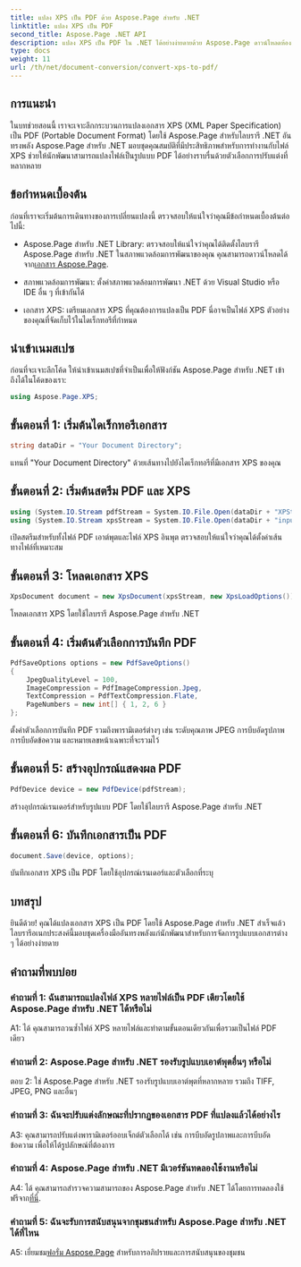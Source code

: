```yaml
---
title: แปลง XPS เป็น PDF ด้วย Aspose.Page สำหรับ .NET
linktitle: แปลง XPS เป็น PDF
second_title: Aspose.Page .NET API
description: แปลง XPS เป็น PDF ใน .NET ได้อย่างง่ายดายด้วย Aspose.Page ดาวน์โหลดห้องสมุด สำรวจเอกสาร และทดลองใช้งานฟรี
type: docs
weight: 11
url: /th/net/document-conversion/convert-xps-to-pdf/
---
```

## การแนะนำ

ในบทช่วยสอนนี้ เราจะเจาะลึกกระบวนการแปลงเอกสาร XPS (XML Paper Specification) เป็น PDF (Portable Document Format) โดยใช้ Aspose.Page สำหรับไลบรารี .NET อันทรงพลัง Aspose.Page สำหรับ .NET มอบชุดคุณสมบัติที่มีประสิทธิภาพสำหรับการทำงานกับไฟล์ XPS ช่วยให้นักพัฒนาสามารถแปลงไฟล์เป็นรูปแบบ PDF ได้อย่างราบรื่นด้วยตัวเลือกการปรับแต่งที่หลากหลาย

## ข้อกำหนดเบื้องต้น

ก่อนที่เราจะเริ่มต้นการเดินทางของการเปลี่ยนแปลงนี้ ตรวจสอบให้แน่ใจว่าคุณมีข้อกำหนดเบื้องต้นต่อไปนี้:

-  Aspose.Page สำหรับ .NET Library: ตรวจสอบให้แน่ใจว่าคุณได้ติดตั้งไลบรารี Aspose.Page สำหรับ .NET ในสภาพแวดล้อมการพัฒนาของคุณ คุณสามารถดาวน์โหลดได้จาก[เอกสาร Aspose.Page](https://reference.aspose.com/page/net/).

- สภาพแวดล้อมการพัฒนา: ตั้งค่าสภาพแวดล้อมการพัฒนา .NET ด้วย Visual Studio หรือ IDE อื่น ๆ ที่เข้ากันได้

- เอกสาร XPS: เตรียมเอกสาร XPS ที่คุณต้องการแปลงเป็น PDF นี่อาจเป็นไฟล์ XPS ตัวอย่างของคุณที่จัดเก็บไว้ในไดเร็กทอรีที่กำหนด

## นำเข้าเนมสเปซ

ก่อนที่จะเจาะลึกโค้ด ให้นำเข้าเนมสเปซที่จำเป็นเพื่อให้ฟังก์ชัน Aspose.Page สำหรับ .NET เข้าถึงได้ในโค้ดของเรา:

```csharp
using Aspose.Page.XPS;
```

## ขั้นตอนที่ 1: เริ่มต้นไดเร็กทอรีเอกสาร

```csharp
string dataDir = "Your Document Directory";
```

แทนที่ "Your Document Directory" ด้วยเส้นทางไปยังไดเร็กทอรีที่มีเอกสาร XPS ของคุณ

## ขั้นตอนที่ 2: เริ่มต้นสตรีม PDF และ XPS

```csharp
using (System.IO.Stream pdfStream = System.IO.File.Open(dataDir + "XPStoPDF_out.pdf", System.IO.FileMode.OpenOrCreate, System.IO.FileAccess.Write))
using (System.IO.Stream xpsStream = System.IO.File.Open(dataDir + "input.xps", System.IO.FileMode.Open))
```

เปิดสตรีมสำหรับทั้งไฟล์ PDF เอาต์พุตและไฟล์ XPS อินพุต ตรวจสอบให้แน่ใจว่าคุณได้ตั้งค่าเส้นทางไฟล์ที่เหมาะสม

## ขั้นตอนที่ 3: โหลดเอกสาร XPS

```csharp
XpsDocument document = new XpsDocument(xpsStream, new XpsLoadOptions());
```

โหลดเอกสาร XPS โดยใช้ไลบรารี Aspose.Page สำหรับ .NET

## ขั้นตอนที่ 4: เริ่มต้นตัวเลือกการบันทึก PDF

```csharp
PdfSaveOptions options = new PdfSaveOptions()
{
    JpegQualityLevel = 100,
    ImageCompression = PdfImageCompression.Jpeg,
    TextCompression = PdfTextCompression.Flate,
    PageNumbers = new int[] { 1, 2, 6 }
};
```

ตั้งค่าตัวเลือกการบันทึก PDF รวมถึงพารามิเตอร์ต่างๆ เช่น ระดับคุณภาพ JPEG การบีบอัดรูปภาพ การบีบอัดข้อความ และหมายเลขหน้าเฉพาะที่จะรวมไว้

## ขั้นตอนที่ 5: สร้างอุปกรณ์แสดงผล PDF

```csharp
PdfDevice device = new PdfDevice(pdfStream);
```

สร้างอุปกรณ์เรนเดอร์สำหรับรูปแบบ PDF โดยใช้ไลบรารี Aspose.Page สำหรับ .NET

## ขั้นตอนที่ 6: บันทึกเอกสารเป็น PDF

```csharp
document.Save(device, options);
```

บันทึกเอกสาร XPS เป็น PDF โดยใช้อุปกรณ์เรนเดอร์และตัวเลือกที่ระบุ

## บทสรุป

ยินดีด้วย! คุณได้แปลงเอกสาร XPS เป็น PDF โดยใช้ Aspose.Page สำหรับ .NET สำเร็จแล้ว ไลบรารีอเนกประสงค์นี้มอบชุดเครื่องมืออันทรงพลังแก่นักพัฒนาสำหรับการจัดการรูปแบบเอกสารต่าง ๆ ได้อย่างง่ายดาย

## คำถามที่พบบ่อย

### คำถามที่ 1: ฉันสามารถแปลงไฟล์ XPS หลายไฟล์เป็น PDF เดียวโดยใช้ Aspose.Page สำหรับ .NET ได้หรือไม่

A1: ได้ คุณสามารถวนซ้ำไฟล์ XPS หลายไฟล์และทำตามขั้นตอนเดียวกันเพื่อรวมเป็นไฟล์ PDF เดียว

### คำถามที่ 2: Aspose.Page สำหรับ .NET รองรับรูปแบบเอาต์พุตอื่นๆ หรือไม่

ตอบ 2: ใช่ Aspose.Page สำหรับ .NET รองรับรูปแบบเอาต์พุตที่หลากหลาย รวมถึง TIFF, JPEG, PNG และอื่นๆ

### คำถามที่ 3: ฉันจะปรับแต่งลักษณะที่ปรากฏของเอกสาร PDF ที่แปลงแล้วได้อย่างไร

A3: คุณสามารถปรับแต่งพารามิเตอร์ออบเจ็กต์ตัวเลือกได้ เช่น การบีบอัดรูปภาพและการบีบอัดข้อความ เพื่อให้ได้รูปลักษณ์ที่ต้องการ

### คำถามที่ 4: Aspose.Page สำหรับ .NET มีเวอร์ชันทดลองใช้งานหรือไม่

 A4: ได้ คุณสามารถสำรวจความสามารถของ Aspose.Page สำหรับ .NET ได้โดยการทดลองใช้ฟรีจาก[ที่นี่](https://releases.aspose.com/).

### คำถามที่ 5: ฉันจะรับการสนับสนุนจากชุมชนสำหรับ Aspose.Page สำหรับ .NET ได้ที่ไหน

 A5: เยี่ยมชม[ฟอรั่ม Aspose.Page](https://forum.aspose.com/c/page/39) สำหรับการอภิปรายและการสนับสนุนของชุมชน